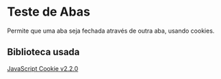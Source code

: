 # Teste de Abas
Permite que uma aba seja fechada através de outra aba, usando cookies.

## Biblioteca usada
[JavaScript Cookie v2.2.0](https://github.com/js-cookie/js-cookie)